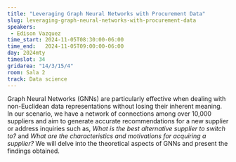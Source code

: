 ```yaml
---
title: "Leveraging Graph Neural Networks with Procurement Data"
slug: leveraging-graph-neural-networks-with-procurement-data
speakers:
 - Edison Vazquez
time_start: 2024-11-05T08:30:00-06:00
time_end:   2024-11-05T09:00:00-06:00
day: 2024mty
timeslot: 34
gridarea: "14/3/15/4"
room: Sala 2
track: Data science
---
```


Graph Neural Networks (GNNs) are particularly effective when dealing with non-Euclidean data representations without losing their inherent meaning. In our scenario, we have a network of connections among over 10,000 suppliers and aim to generate accurate recommendations for a new supplier or address inquiries such as, *What is the best alternative supplier to switch to?* and *What are the characteristics and motivations for acquiring a supplier?* We will delve into the theoretical aspects of GNNs and present the findings obtained.

